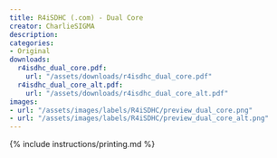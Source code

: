 ```yaml
---
title: R4iSDHC (.com) - Dual Core
creator: CharlieSIGMA
description:
categories:
- Original
downloads:
  r4isdhc_dual_core.pdf:
    url: "/assets/downloads/r4isdhc_dual_core.pdf"
  r4isdhc_dual_core_alt.pdf:
    url: "/assets/downloads/r4isdhc_dual_core_alt.pdf"
images:
- url: "/assets/images/labels/R4iSDHC/preview_dual_core.png"
- url: "/assets/images/labels/R4iSDHC/preview_dual_core_alt.png"
---
```


{% include instructions/printing.md %}
